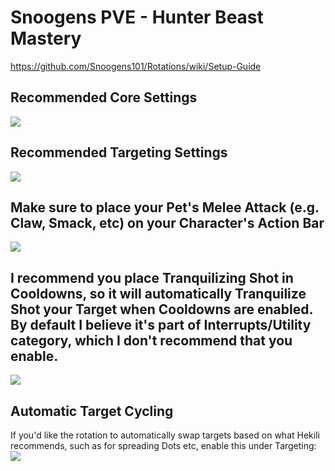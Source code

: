 # Snoogens PVE - Hunter Beast Mastery  
https://github.com/Snoogens101/Rotations/wiki/Setup-Guide  
## Recommended Core Settings  
![](https://i.imgur.com/Q7VbeZT.png)   

## Recommended Targeting Settings  
![](https://i.imgur.com/PRYy7Ns.png)  

## Make sure to place your Pet's Melee Attack (e.g. Claw, Smack, etc) on your Character's Action Bar  
![](https://i.imgur.com/h4Y9NFs.png)  

## I recommend you place Tranquilizing Shot in Cooldowns, so it will automatically Tranquilize Shot your Target when Cooldowns are enabled. By default I believe it's part of Interrupts/Utility category, which I don't recommend that you enable.  
![](https://i.imgur.com/iOZQiuw.png)  

## Automatic Target Cycling  
If you'd like the rotation to automatically swap targets based on what Hekili recommends, such as for spreading Dots etc, enable this under Targeting:  
![](https://i.imgur.com/1rDyIp7.png)  
